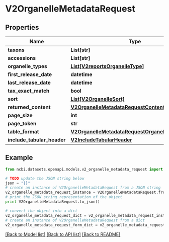 # V2OrganelleMetadataRequest


## Properties

Name | Type | Description | Notes
------------ | ------------- | ------------- | -------------
**taxons** | **List[str]** |  | [optional] 
**accessions** | **List[str]** |  | [optional] 
**organelle_types** | [**List[V2reportsOrganelleType]**](V2reportsOrganelleType.md) |  | [optional] 
**first_release_date** | **datetime** |  | [optional] 
**last_release_date** | **datetime** |  | [optional] 
**tax_exact_match** | **bool** |  | [optional] 
**sort** | [**List[V2OrganelleSort]**](V2OrganelleSort.md) |  | [optional] 
**returned_content** | [**V2OrganelleMetadataRequestContentType**](V2OrganelleMetadataRequestContentType.md) |  | [optional] 
**page_size** | **int** |  | [optional] 
**page_token** | **str** |  | [optional] 
**table_format** | [**V2OrganelleMetadataRequestOrganelleTableFormat**](V2OrganelleMetadataRequestOrganelleTableFormat.md) |  | [optional] 
**include_tabular_header** | [**V2IncludeTabularHeader**](V2IncludeTabularHeader.md) |  | [optional] 

## Example

```python
from ncbi.datasets.openapi.models.v2_organelle_metadata_request import V2OrganelleMetadataRequest

# TODO update the JSON string below
json = "{}"
# create an instance of V2OrganelleMetadataRequest from a JSON string
v2_organelle_metadata_request_instance = V2OrganelleMetadataRequest.from_json(json)
# print the JSON string representation of the object
print V2OrganelleMetadataRequest.to_json()

# convert the object into a dict
v2_organelle_metadata_request_dict = v2_organelle_metadata_request_instance.to_dict()
# create an instance of V2OrganelleMetadataRequest from a dict
v2_organelle_metadata_request_form_dict = v2_organelle_metadata_request.from_dict(v2_organelle_metadata_request_dict)
```
[[Back to Model list]](../README.md#documentation-for-models) [[Back to API list]](../README.md#documentation-for-api-endpoints) [[Back to README]](../README.md)


